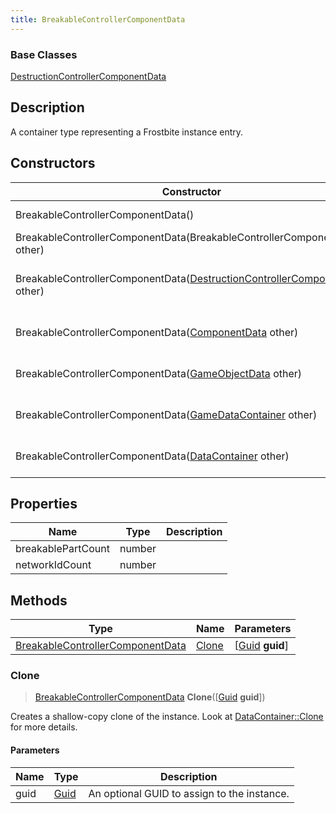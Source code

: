 ```yaml
---
title: BreakableControllerComponentData
---
```

### Base Classes

[DestructionControllerComponentData](DestructionControllerComponentData)

## Description

A container type representing a Frostbite instance entry.

## Constructors

| Constructor                                                                                                      | Description                                                                                                                                                                  |
| ---------------------------------------------------------------------------------------------------------------- | ---------------------------------------------------------------------------------------------------------------------------------------------------------------------------- |
| BreakableControllerComponentData()                                                                               | Create a new instance of this container type.                                                                                                                                |
| BreakableControllerComponentData(BreakableControllerComponentData other)                                         | Create a reference copy of an instance of the same type.                                                                                                                     |
| BreakableControllerComponentData([DestructionControllerComponentData](DestructionControllerComponentData) other) | Upcast an instance of type [DestructionControllerComponentData](DestructionControllerComponentData) to [BreakableControllerComponentData](BreakableControllerComponentData). |
| BreakableControllerComponentData([ComponentData](ComponentData) other)                                           | Upcast an instance of type [ComponentData](ComponentData) to [BreakableControllerComponentData](BreakableControllerComponentData).                                           |
| BreakableControllerComponentData([GameObjectData](GameObjectData) other)                                         | Upcast an instance of type [GameObjectData](GameObjectData) to [BreakableControllerComponentData](BreakableControllerComponentData).                                         |
| BreakableControllerComponentData([GameDataContainer](GameDataContainer) other)                                   | Upcast an instance of type [GameDataContainer](GameDataContainer) to [BreakableControllerComponentData](BreakableControllerComponentData).                                   |
| BreakableControllerComponentData([DataContainer](/vext/ref/shared/class/datacontainer) other)                      | Upcast an instance of type [DataContainer](/vext/ref/shared/class/datacontainer) to [BreakableControllerComponentData](BreakableControllerComponentData).                      |

## Properties

| Name               | Type   | Description |
| ------------------ | ------ | ----------- |
| breakablePartCount | number |             |
| networkIdCount     | number |             |

## Methods

| Type                                                                 | Name            | Parameters                                     |
| -------------------------------------------------------------------- | --------------- | ---------------------------------------------- |
| [BreakableControllerComponentData](BreakableControllerComponentData) | [Clone](#clone) | \[[Guid](/vext/ref/shared/class/guid) **guid**\] |

### Clone

> [BreakableControllerComponentData](BreakableControllerComponentData) **Clone**(\[[Guid](/vext/ref/shared/class/guid) **guid**\])

Creates a shallow-copy clone of the instance. Look at [DataContainer::Clone](/vext/ref/shared/class/datacontainer#clone) for more details.

#### Parameters

| Name | Type         | Description                                 |
| ---- | ------------ | ------------------------------------------- |
| guid | [Guid](Guid) | An optional GUID to assign to the instance. |
